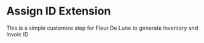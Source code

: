 # Assign ID Extension

This is a simple customize step for Fleur De Lune to generate Inventory and Invoic ID





